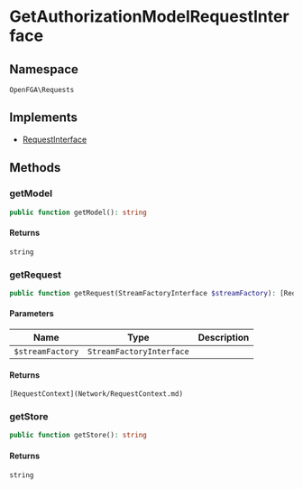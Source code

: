 # GetAuthorizationModelRequestInterface


## Namespace
`OpenFGA\Requests`

## Implements
* [RequestInterface](Requests/RequestInterface.md)

## Methods
### getModel


```php
public function getModel(): string
```



#### Returns
`string` 

### getRequest


```php
public function getRequest(StreamFactoryInterface $streamFactory): [RequestContext](Network/RequestContext.md)
```


#### Parameters
| Name | Type | Description |
|------|------|-------------|
| `$streamFactory` | `StreamFactoryInterface` |  |

#### Returns
`[RequestContext](Network/RequestContext.md)` 

### getStore


```php
public function getStore(): string
```



#### Returns
`string` 

